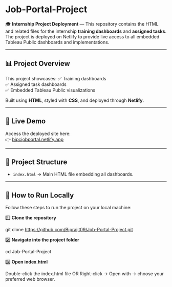 # Job-Portal-Project

🎓 **Internship Project Deployment** — This repository contains the HTML and related files for the internship **training dashboards** and **assigned tasks**. The project is deployed on Netlify to provide live access to all embedded Tableau Public dashboards and implementations.

---

## 📊 **Project Overview**

This project showcases:
✅ Training dashboards  
✅ Assigned task dashboards  
✅ Embedded Tableau Public visualizations  

Built using **HTML**, styled with **CSS**, and deployed through **Netlify**.

---

## 🔗 **Live Demo**

Access the deployed site here:  
👉 [bipcjobportal.netlify.app](bipcjobportal.netlify.app)


---

## 📁 **Project Structure**

- `index.html` → Main HTML file embedding all dashboards.

---

## 🚀 **How to Run Locally**

Follow these steps to run the project on your local machine:

1️⃣ **Clone the repository**

git clone https://github.com/Biprajit09/Job-Portal-Project.git

2️⃣ **Navigate into the project folder**

 cd Job-Portal-Project
 
 3️⃣ **Open index.html**

Double-click the index.html file
OR
Right-click → Open with → choose your preferred web browser.





